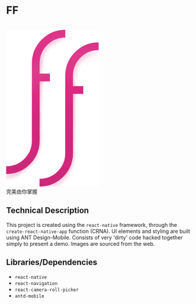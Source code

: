 # FF
<br>
<img src="./res/img/fflogo.png" width="250" />
<br>
完美由你掌握

## Technical Description
This project is created using the `react-native` framework, through the `create-react-native-app` function (CRNA). UI elements and styling are built using ANT Design-Mobile. Consists of very 'dirty' code hacked together simply to present a demo. Images are sourced from the web.

## Libraries/Dependencies
* `react-native`
* `react-navigation`
* `react-camera-roll-picker`
* `antd-mobile`
